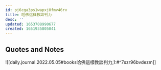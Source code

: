 ```yaml
---
id: pj6cga3ps1wapxj0fmv46rv
title: 哈佛這樣教談判力
desc: ''
updated: 1653708990677
created: 1651935805041
---
```



## Quotes and Notes

![[daily.journal.2022.05.05#books哈佛這樣教談判力,1:#^7szr96bvdezm]]
